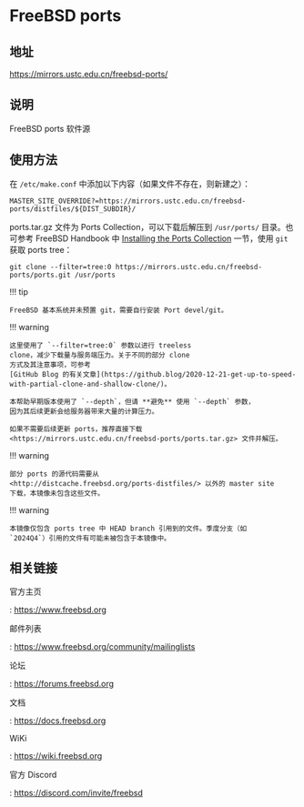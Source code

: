 # FreeBSD ports

## 地址

<https://mirrors.ustc.edu.cn/freebsd-ports/>

## 说明

FreeBSD ports 软件源

## 使用方法

在 `/etc/make.conf` 中添加以下内容（如果文件不存在，则新建之）：

    MASTER_SITE_OVERRIDE?=https://mirrors.ustc.edu.cn/freebsd-ports/distfiles/${DIST_SUBDIR}/

ports.tar.gz 文件为 Ports Collection，可以下载后解压到 `/usr/ports/` 目录。也可参考 FreeBSD Handbook 中 [Installing the Ports Collection](https://docs.freebsd.org/en/books/handbook/ports/#ports-using-installation-methods) 一节，使用 `git` 获取 ports tree：

    git clone --filter=tree:0 https://mirrors.ustc.edu.cn/freebsd-ports/ports.git /usr/ports

!!! tip
    
	FreeBSD 基本系统并未预置 git，需要自行安装 Port devel/git。

!!! warning

    这里使用了 `--filter=tree:0` 参数以进行 treeless
    clone，减少下载量与服务端压力。关于不同的部分 clone
    方式及其注意事项，可参考
    [GitHub Blog 的有关文章](https://github.blog/2020-12-21-get-up-to-speed-with-partial-clone-and-shallow-clone/)。

    本帮助早期版本使用了 `--depth`，但请 **避免** 使用 `--depth` 参数，
    因为其后续更新会给服务器带来大量的计算压力。

    如果不需要后续更新 ports，推荐直接下载
    <https://mirrors.ustc.edu.cn/freebsd-ports/ports.tar.gz> 文件并解压。

!!! warning

    部分 ports 的源代码需要从
    <http://distcache.freebsd.org/ports-distfiles/> 以外的 master site
    下载，本镜像未包含这些文件。

!!! warning

    本镜像仅包含 ports tree 中 HEAD branch 引用到的文件。季度分支（如
    `2024Q4`）引用的文件有可能未被包含于本镜像中。

## 相关链接

官方主页

:   <https://www.freebsd.org>

邮件列表

:   <https://www.freebsd.org/community/mailinglists>

论坛

:   <https://forums.freebsd.org>

文档

:   <https://docs.freebsd.org>

WiKi

:   <https://wiki.freebsd.org>

官方 Discord

: <https://discord.com/invite/freebsd>
